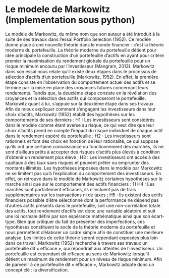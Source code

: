 # Le modele de Markowitz (Implementation sous python)

Le modèle de Markowitz, du même nom que son auteur a été introduit à la suite de ses 
travaux dans l’essai Portfolio Selection (1952). Ce modèle donne place à une nouvelle théorie 
dans le monde financier : c’est la théorie moderne du portefeuille. La théorie moderne du 
portefeuille détient pour idée principale la construction d’un portefeuille d’actifs en ayant pour 
critère premier la maximisation du rendement globale du portefeuille pour un risque minimum
encouru par l’investisseur (Mangram, 2013). Markowitz dans son essai nous relate qu’il existe 
deux étapes dans le processus de sélection d’actifs d’un portefeuille (Markowitz, 1952). En 
effet, la première étape consiste en l’observation du comportement actuel des actifs et se 
termine par la mise en place des croyances futures concernant leurs rendements. Tandis que, la 
deuxième étape consiste en la révélation des croyances et la sélection des actifs qui composeront 
le portefeuille. Markowitz quant à lui, s’appuie sur la deuxième étape dans ses travaux. Afin de 
mieux expliquer comment s’engagent les investisseurs dans leur choix d’actifs, Markowitz 
(1952) établit des hypothèses sur les comportements de ses derniers :
H1 : Les investisseurs sont considérés dans le modèle comme étant averse au risque, ce 
qui veut dire que leur choix d’actifs prend en compte l’impact du risque individuel de chaque 
actif dans le rendement espéré du portefeuille ;
H2 : Les investisseurs sont rationnels et font des choix en fonction de leur rationalité, 
ce qui suppose qu’ils ont une certaine connaissance du fonctionnement des marchés, ils ne sont 
d’ailleurs prêts à accepter des risques d’actifs plus élevés à condition d’obtenir un rendement 
plus élevé ; 
H3 : Les investisseurs ont accès à des capitaux à des taux sans risques et peuvent prêter 
ou emprunter des montants illimités.
Les hypothèses imposées dans le modèle par Markowitz ne se limitent pas qu’à 
l’explication du comportement des investisseurs. En effet, on retrouve dans le modèle de 
Markowitz certaines hypothèses sur le marché ainsi que sur le comportement des actifs 
financiers : 
11
H4 : Les marchés sont parfaitement efficaces, ils n’incluent pas de frais supplémentaires 
sur les transactions ni de taxes ;
H5 : Ils existent des actifs financiers possible d’être sélectionné dont la performance ne 
dépend pas d’autres actifs présents dans le portefeuille, soit une non-corrélation totale des actifs, 
tout rendement d’actifs est donc une variable aléatoire et suit une loi normale défini par son 
espérance mathématique ainsi que son écart-type.
Bien que critiquer du fait de présenter des imperfections, ces hypothèses constituent le 
socle de la théorie moderne du portefeuille et nous permettent d’élaborer un cadre simple afin 
de constituer une meilleure analyse. Les limites de cette théorie seront cependant exposées plus 
loin dans ce travail.
Markowitz (1952) recherche à travers ses travaux un portefeuille dit « efficace », qui répondrait 
aux attentes de l’investisseur. Un portefeuille est cependant dit efficace au sens de Markowitz 
lorsqu’il détient un maximum de rendement pour un niveau de risque minimum. Afin de 
parvenir à ce portefeuille dit « efficace », Markowitz adopte donc un concept clé : la 
diversification.
